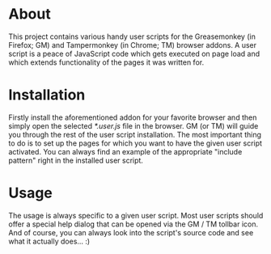# About

This project contains various handy user scripts for the Greasemonkey (in Firefox; GM) and Tampermonkey (in Chrome; TM) browser addons. A user script is a peace of JavaScript code which gets executed on page load and which extends functionality of the pages it was written for. 

# Installation

Firstly install the aforementioned addon for your favorite browser and then simply open the selected *\*.user.js* file in the browser. GM (or TM) will guide you through the rest of the user script installation. The most important thing to do is to set up the pages for which you want to have the given user script activated. You can always find an example of the appropriate "include pattern" right in the installed user script.

# Usage

The usage is always specific to a given user script. Most user scripts should offer a special help dialog that can be opened via the GM / TM tollbar icon. And of course, you can always look into the script's source code and see what it actually does... :)
